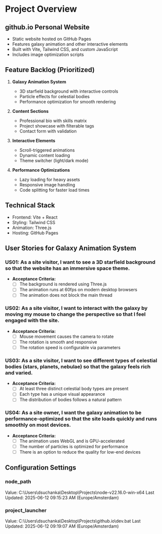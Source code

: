 # Project Overview
## github.io Personal Website
- Static website hosted on GitHub Pages
- Features galaxy animation and other interactive elements
- Built with Vite, Tailwind CSS, and custom JavaScript
- Includes image optimization scripts

## Feature Backlog (Prioritized)
1. **Galaxy Animation System**
   - 3D starfield background with interactive controls
   - Particle effects for celestial bodies
   - Performance optimization for smooth rendering

2. **Content Sections**
   - Professional bio with skills matrix
   - Project showcase with filterable tags
   - Contact form with validation

3. **Interactive Elements**
   - Scroll-triggered animations
   - Dynamic content loading
   - Theme switcher (light/dark mode)

4. **Performance Optimizations**
   - Lazy loading for heavy assets
   - Responsive image handling
   - Code splitting for faster load times

## Technical Stack
- Frontend: Vite + React
- Styling: Tailwind CSS
- Animation: Three.js
- Hosting: GitHub Pages
## User Stories for Galaxy Animation System

   ### US01: As a site visitor, I want to see a 3D starfield background so that the website has an immersive space theme.
   - **Acceptance Criteria:**
     - [ ] The background is rendered using Three.js
     - [ ] The animation runs at 60fps on modern desktop browsers
     - [ ] The animation does not block the main thread

   ### US02: As a site visitor, I want to interact with the galaxy by moving my mouse to change the perspective so that I feel engaged with the site.
   - **Acceptance Criteria:**
     - [ ] Mouse movement causes the camera to rotate
     - [ ] The rotation is smooth and responsive
     - [ ] The rotation speed is configurable via parameters

   ### US03: As a site visitor, I want to see different types of celestial bodies (stars, planets, nebulae) so that the galaxy feels rich and varied.
   - **Acceptance Criteria:**
     - [ ] At least three distinct celestial body types are present
     - [ ] Each type has a unique visual appearance
     - [ ] The distribution of bodies follows a natural pattern

   ### US04: As a site owner, I want the galaxy animation to be performance-optimized so that the site loads quickly and runs smoothly on most devices.
   - **Acceptance Criteria:**
     - [ ] The animation uses WebGL and is GPU-accelerated
     - [ ] The number of particles is optimized for performance
     - [ ] There is an option to reduce the quality for low-end devices
## Configuration Settings
### node_path
Value: C:\Users\dsuchanka\Desktop\Projects\node-v22.16.0-win-x64
Last Updated: 2025-06-12 09:15:23 AM (Europe/Amsterdam)
### project_launcher
Value: C:\Users\dsuchanka\Desktop\Projects\github.io\dev.bat
Last Updated: 2025-06-12 09:19:07 AM (Europe/Amsterdam)